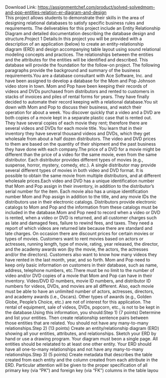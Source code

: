 Download Link: https://assignmentchef.com/product/solved-solvedmom-and-pop-entities-relation-er-diagram-and-design
<br>
This project allows students to demonstrate their skills in the area of designing relational databases to satisfy specific business rules and requirements. The deliverables for this project include an Entity Relationship Diagram and detailed documentation describing the database design and structure.Project 1 Details:In this project you will be provided with a description of an application (below) to create an entity-relationship diagram (ERD) and design accompanying table layout using sound relational modeling concepts and practices. The relationships between the entities and the attributes for the entities will be identified and described. This database will provide the foundation for the follow-on project. The following paragraphs provide the background and summary of the business requirements.You are a database consultant with Ace Software, Inc. and have been assigned to develop a database for the Mom and Pop Johnson video store in town. Mom and Pop have been keeping their records of videos and DVDs purchased from distributors and rented to customers in stacks of invoices and piles of rental forms for years. They have finally decided to automate their record keeping with a relational database.You sit down with Mom and Pop to discuss their business, and watch their operation for about a week. You discover quickly that a video and a DVD are both copies of a movie kept in a separate plastic case that is rented out. They have several copies of each movie they rent; therefore there are several videos and DVDs for each movie title. You learn that in their inventory they have several thousand videos and DVDs, which they get wholesale from about a half dozen distributors. The video and DVD prices to them are based on the quantity of their shipment and the past business they have done with each company.The price of a DVD for a movie might be different than the price of a video for the same movie, even from the same distributor. Each distributor provides different types of movies (e.g., suspense, horror, mystery, comedy, etc.). A single distributor may provide several different types of movies in both video and DVD format. It is possible to obtain the same movie from multiple distributors, and at different wholesale prices.Each video and DVD has a unique identification number that Mom and Pop assign in their inventory, in addition to the distributor’s serial number for the item. Each movie also has a unique identification number Mom and Pop assign in addition to the title, and any movie IDs the distributors use in their electronic catalogs. Distributors provide electronic catalogs to Mom and Pop and the information from these catalogs must be included in the database.Mom and Pop need to record when a video or DVD is rented, when a video or DVD is returned, and all customer charges such as late and damaged fees, failure to rewind fees, and taxes. They need a report of which videos are returned late because there are standard and late charges. On occasion there are discount prices for certain movies or types of movies. Customers want to rent movies based on actors or actresses, running length, type of movie, rating, year released, the director, and the academy awards won (by the movie, the actors, the actresses and/or the directors). Customers also want to know how many videos they have rented in the last month, year, and so forth. Mom and Pop need to keep only basic information on customers in their database, such as name, address, telephone numbers, etc.There must be no limit to the number of video and/or DVD copies of a movie that Mom and Pop can have in their inventory. Video/DVD ID numbers, movie ID numbers, and distributor ID numbers for videos, DVDs, and movies are all different. Also, each movie must be able to have an unlimited number of actors, actresses, directors, and academy awards (i.e., Oscars). Other types of awards (e.g., Golden Globe, People’s Choice, etc.) are not of interest for this application. The rental of equipment, sale of videos, DVDs, popcorn, etc., is not to be kept in the database.Using this information, you should:Step 1) (7 points) Determine and list your entities. Then create relationship sentence pairs between those entities that are related. You should not have any many-to-many relationships.Step 2) (13 points) Create an entity/relationship diagram (ERD) showing all your entities, attributes, and relationships. Sketch your ERD by hand or use a drawing program. Your diagram must beon a single page. All entities should be relatated to at least one other entity. Your ERD should have all one-to-many relationships and not have any many-to-many relationships.Step 3) (5 points) Create metadata that describes the table created from each entity and the column created from each attribute in the ERD. Particular attention will be given to the proper specification of all primary key (via “PK”) and foreign key (via “FK”) columns in the table layou
